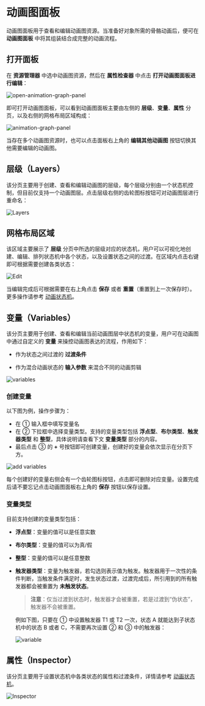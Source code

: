# 动画图面板

动画图面板用于查看和编辑动画图资源。当准备好对象所需的骨骼动画后，便可在 **动画图面板** 中将其组装结合成完整的动画流程。

## 打开面板

在 **资源管理器** 中选中动画图资源，然后在 **属性检查器** 中点击 **打开动画图面板进行编辑**：

![open-animation-graph-panel](animation-graph-panel/open-animation-graph-panel.png)

即可打开动画图面板，可以看到动画图面板主要由左侧的 **层级**、**变量**、**属性** 分页，以及右侧的网格布局区域构成：

![animation-graph-panel](animation-graph-panel/animation-graph-panel.png)

当存在多个动画图资源时，也可以点击面板右上角的 **编辑其他动画图** 按钮切换其他需要编辑的动画图。

## 层级（Layers）

该分页主要用于创建、查看和编辑动画图的层级，每个层级分别由一个状态机控制，但目前仅支持一个动画图层。点击层级右侧的齿轮图标按钮可对动画图层进行重命名：

![Layers](animation-graph-panel/layers.png)

## 网格布局区域

该区域主要展示了 **层级** 分页中所选的层级对应的状态机，用户可以可视化地创建、编辑、排列状态机中各个状态，以及设置状态之间的过渡。在区域内点击右键即可根据需要创建各类状态：

![Edit](animation-graph-panel/edit.png)

当编辑完成后可根据需要在右上角点击 **保存** 或者 **重置**（重置到上一次保存时）。更多操作请参考 [动画状态机](animation-controller.md)。

## 变量（Variables）

该分页主要用于创建、查看和编辑当前动画图层中状态机的变量，用户可在动画图中通过自定义的 **变量** 来操控动画图表达的流程，作用如下：

- 作为状态之间过渡的 **过渡条件**

- 作为混合动画状态的 **输入参数** 来混合不同的动画剪辑

![variables](animation-graph-panel/variables.png)

### 创建变量

以下图为例，操作步骤为：
- 在 ① 输入框中填写变量名
- 在 ② 下拉框中选择变量类型。支持的变量类型包括 **浮点型**、**布尔类型**、**触发器类型** 和 **整型**，具体说明请查看下文 **变量类型** 部分的内容。
- 最后点击 ③ 的 **+** 号按钮即可创建变量，创建好的变量会依次显示在分页下方。

![add variables](animation-graph-panel/add-variables.png)

每个创建好的变量右侧会有一个齿轮图标按钮，点击即可删除对应变量。设置完成后请不要忘记点击动画图面板右上角的 **保存** 按钮以保存设置。

### 变量类型

目前支持创建的变量类型包括：

- **浮点型**：变量的值可以是任意实数

- **布尔类型**：变量的值可以为真/假

- **整型**：变量的值可以是任意整数

- **触发器类型**：变量为触发器，若勾选则表示值为触发。触发器用于一次性的条件判断，当触发条件满足时，发生状态过渡，过渡完成后，所引用到的所有触发器都会被重置为 **未触发状态**。

  > **注意**：仅当过渡到状态时，触发器才会被重置，若是过渡到“伪状态”，触发器不会被重置。

  例如下图，只要在 ① 中设置触发器 T1 或 T2 一次，状态 A 就能达到子状态机中的状态 B 或者 C，不需要再次设置 ② 和 ③ 中的触发器：

  ![variable](animation-graph-panel/variable-eg.png)

  <!--
  这些图都是用 ProcessOn 进行编辑的，源文件以 POS 格式保存在 zh/animation/marionette 目录下，可将其导入到 ProcessOn 再次编辑。
  -->

## 属性（Inspector）

该分页主要用于设置状态机中各类状态的属性和过渡条件，详情请参考 [动画状态机](animation-controller.md)。

![Inspector](animation-graph-panel/inspector.png)
